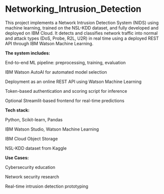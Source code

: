 # Networking_Intrusion_Detection
This project implements a Network Intrusion Detection System (NIDS) using machine learning, trained on the NSL-KDD dataset, and fully developed and deployed on IBM Cloud. It detects and classifies network traffic into normal and attack types (DoS, Probe, R2L, U2R) in real time using a deployed REST API through IBM Watson Machine Learning.

**The system includes:**

End-to-end ML pipeline: preprocessing, training, evaluation

IBM Watson AutoAI for automated model selection

Deployment as an online REST API using Watson Machine Learning

Token-based authentication and scoring script for inference

Optional Streamlit-based frontend for real-time predictions

**Tech stack:**

Python, Scikit-learn, Pandas

IBM Watson Studio, Watson Machine Learning

IBM Cloud Object Storage

NSL-KDD dataset from Kaggle

**Use Cases:**

Cybersecurity education

Network security research

Real-time intrusion detection prototyping

